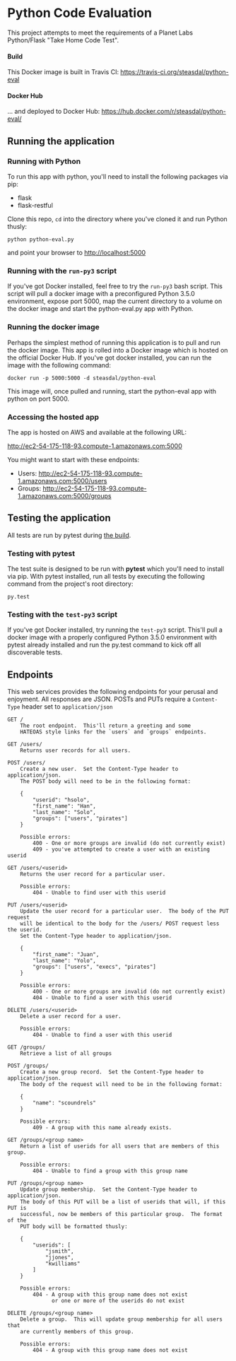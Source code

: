 # Python Code Evaluation
This project attempts to meet the requirements of a Planet Labs Python/Flask "Take Home Code Test".

#### Build
This Docker image is built in Travis CI:
<https://travis-ci.org/steasdal/python-eval>

#### Docker Hub
... and deployed to Docker Hub:
<https://hub.docker.com/r/steasdal/python-eval/>

## Running the application

### Running with Python
To run this app with python, you'll need to install the following packages via pip:

   * flask
   * flask-restful
   
Clone this repo, `cd` into the directory where you've cloned it and run Python thusly:

    python python-eval.py

and point your browser to <http://localhost:5000>


### Running with the `run-py3` script
If you've got Docker installed, feel free to try the `run-py3` bash script.  This script will 
pull a docker image with a preconfigured Python 3.5.0 environment, expose port 5000, map the 
current directory to a volume on the docker image and start the python-eval.py app with Python.

### Running the docker image
Perhaps the simplest method of running this application is to pull and run the docker image.
This app is rolled into a Docker image which is hosted on the official Docker Hub.  If you've got
docker installed, you can run the image with the following command:

    docker run -p 5000:5000 -d steasdal/python-eval
    
This image will, once pulled and running, start the python-eval app with python on port 5000.

### Accessing the hosted app
The app is hosted on AWS and available at the following URL:

<http://ec2-54-175-118-93.compute-1.amazonaws.com:5000>

You might want to start with these endpoints:

   * Users:  <http://ec2-54-175-118-93.compute-1.amazonaws.com:5000/users>
   * Groups:  <http://ec2-54-175-118-93.compute-1.amazonaws.com:5000/groups>

## Testing the application
All tests are run by pytest during [the build](https://travis-ci.org/steasdal/python-eval).

### Testing with pytest
The test suite is designed to be run with **pytest** which you'll need to install
via pip.  With pytest installed, run all tests by executing the following command
from the project's root directory:

    py.test
    
### Testing with the `test-py3` script
If you've got Docker installed, try running the `test-py3` script.  This'll pull
a docker image with a properly configured Python 3.5.0 environment with pytest
already installed and run the py.test command to kick off all discoverable tests.

## Endpoints
This web services provides the following endpoints for your perusal and enjoyment.
All responses are JSON.  POSTs and PUTs require a `Content-Type` header set to `application/json`

    GET /
        The root endpoint.  This'll return a greeting and some 
        HATEOAS style links for the `users` and `groups` endpoints.

    GET /users/
        Returns user records for all users.
        
    POST /users/
        Create a new user.  Set the Content-Type header to application/json.  
        The POST body will need to be in the following format:

        {
            "userid": "hsolo",
            "first_name": "Han",
            "last_name": "Solo",            
            "groups": ["users", "pirates"]
        }
        
        Possible errors:
            400 - One or more groups are invalid (do not currently exist)
            409 - you've attempted to create a user with an existing userid

    GET /users/<userid>
        Returns the user record for a particular user.
        
        Possible errors:
            404 - Unable to find user with this userid
           
    PUT /users/<userid>
        Update the user record for a particular user.  The body of the PUT request
        will be identical to the body for the /users/ POST request less the userid.  
        Set the Content-Type header to application/json.
        
        {
            "first_name": "Juan",
            "last_name": "Yolo",            
            "groups": ["users", "execs", "pirates"]
        }
        
        Possible errors:
            400 - One or more groups are invalid (do not currently exist)
            404 - Unable to find a user with this userid
        
    DELETE /users/<userid>
        Delete a user record for a user.
        
        Possible errors:
            404 - Unable to find a user with this userid
            
    GET /groups/
        Retrieve a list of all groups
        
    POST /groups/
        Create a new group record.  Set the Content-Type header to application/json.
        The body of the request will need to be in the following format:
        
        {
            "name": "scoundrels"
        }
       
        Possible errors:
            409 - A group with this name already exists.
            
    GET /groups/<group name>
        Return a list of userids for all users that are members of this group.
        
        Possible errors:
            404 - Unable to find a group with this group name
            
    PUT /groups/<group name>
        Update group membership.  Set the Content-Type header to application/json.
        The body of this PUT will be a list of userids that will, if this PUT is
        successful, now be members of this particular group.  The format of the
        PUT body will be formatted thusly:
        
        {
            "userids": [ 
                "jsmith", 
                "jjones", 
                "kwilliams"
            ]
        }
        
        Possible errors:
            404 - A group with this group name does not exist 
                  or one or more of the userids do not exist
                  
    DELETE /groups/<group name>
        Delete a group.  This will update group membership for all users that
        are currently members of this group.
        
        Possible errors:
            404 - A group with this group name does not exist
    
